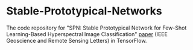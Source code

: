 # Stable-Prototypical-Networks

The code repository for "SPN: Stable Prototypical Network for Few-Shot Learning-Based Hyperspectral Image Classification" [paper](https://ieeexplore.ieee.org/abstract/document/9455864) (IEEE Geoscience and Remote Sensing Letters) in TensorFlow.
